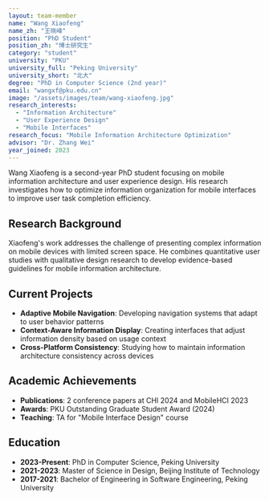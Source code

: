 ```yaml
---
layout: team-member
name: "Wang Xiaofeng"
name_zh: "王晓峰"
position: "PhD Student"
position_zh: "博士研究生"
category: "student"
university: "PKU"
university_full: "Peking University"
university_short: "北大"
degree: "PhD in Computer Science (2nd year)"
email: "wangxf@pku.edu.cn"
image: "/assets/images/team/wang-xiaofeng.jpg"
research_interests: 
  - "Information Architecture"
  - "User Experience Design"
  - "Mobile Interfaces"
research_focus: "Mobile Information Architecture Optimization"
advisor: "Dr. Zhang Wei"
year_joined: 2023
---
```


Wang Xiaofeng is a second-year PhD student focusing on mobile information architecture and user experience design. His research investigates how to optimize information organization for mobile interfaces to improve user task completion efficiency.

## Research Background

Xiaofeng's work addresses the challenge of presenting complex information on mobile devices with limited screen space. He combines quantitative user studies with qualitative design research to develop evidence-based guidelines for mobile information architecture.

## Current Projects

- **Adaptive Mobile Navigation**: Developing navigation systems that adapt to user behavior patterns
- **Context-Aware Information Display**: Creating interfaces that adjust information density based on usage context
- **Cross-Platform Consistency**: Studying how to maintain information architecture consistency across devices

## Academic Achievements

- **Publications**: 2 conference papers at CHI 2024 and MobileHCI 2023
- **Awards**: PKU Outstanding Graduate Student Award (2024)
- **Teaching**: TA for "Mobile Interface Design" course

## Education

- **2023-Present**: PhD in Computer Science, Peking University
- **2021-2023**: Master of Science in Design, Beijing Institute of Technology
- **2017-2021**: Bachelor of Engineering in Software Engineering, Peking University